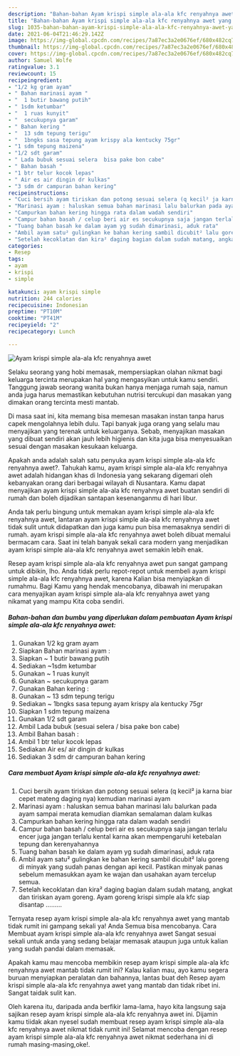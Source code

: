 ```yaml
---
description: "Bahan-bahan Ayam krispi simple ala-ala kfc renyahnya awet yang enak dan Mudah Dibuat"
title: "Bahan-bahan Ayam krispi simple ala-ala kfc renyahnya awet yang enak dan Mudah Dibuat"
slug: 1035-bahan-bahan-ayam-krispi-simple-ala-ala-kfc-renyahnya-awet-yang-enak-dan-mudah-dibuat
date: 2021-06-04T21:46:29.142Z
image: https://img-global.cpcdn.com/recipes/7a87ec3a2e0676ef/680x482cq70/ayam-krispi-simple-ala-ala-kfc-renyahnya-awet-foto-resep-utama.jpg
thumbnail: https://img-global.cpcdn.com/recipes/7a87ec3a2e0676ef/680x482cq70/ayam-krispi-simple-ala-ala-kfc-renyahnya-awet-foto-resep-utama.jpg
cover: https://img-global.cpcdn.com/recipes/7a87ec3a2e0676ef/680x482cq70/ayam-krispi-simple-ala-ala-kfc-renyahnya-awet-foto-resep-utama.jpg
author: Samuel Wolfe
ratingvalue: 3.1
reviewcount: 15
recipeingredient:
- "1/2 kg gram ayam"
- " Bahan marinasi ayam "
- "  1 butir bawang putih"
- " 1sdm ketumbar"
- "  1 ruas kunyit"
- "  secukupnya garam"
- " Bahan kering "
- "  13 sdm tepung terigu"
- "  1bngks sasa tepung ayam krispy ala kentucky 75gr"
- "1 sdm tepung maizena"
- "1/2 sdt garam"
- " Lada bubuk sesuai selera  bisa pake bon cabe"
- " Bahan basah "
- "1 btr telur kocok lepas"
- " Air es air dingin dr kulkas"
- "3 sdm dr campuran bahan kering"
recipeinstructions:
- "Cuci bersih ayam tiriskan dan potong sesuai selera (q kecil² ja karna biar cepet mateng daging nya) kemudian marinasi ayam"
- "Marinasi ayam : haluskan semua bahan marinasi lalu balurkan pada ayam sampai merata kemudian diamkan semalaman dalam kulkas"
- "Campurkan bahan kering hingga rata dalam wadah sendiri"
- "Campur bahan basah / celup beri air es secukupnya saja jangan terlalu encer juga jangan terlalu kental karna akan mempengaruhi ketebalan tepung dan kerenyahannya"
- "Tuang bahan basah ke dalam ayam yg sudah dimarinasi, aduk rata"
- "Ambil ayam satu² gulingkan ke bahan kering sambil dicubit² lalu goreng di minyak yang sudah panas dengan api kecil. Pastikan minyak panas sebelum memasukkan ayam ke wajan dan usahakan ayam tercelup semua."
- "Setelah kecoklatan dan kira² daging bagian dalam sudah matang, angkat dan tiriskan ayam goreng. Ayam goreng krispi simple ala kfc siap disantap ………"
categories:
- Resep
tags:
- ayam
- krispi
- simple

katakunci: ayam krispi simple 
nutrition: 244 calories
recipecuisine: Indonesian
preptime: "PT10M"
cooktime: "PT41M"
recipeyield: "2"
recipecategory: Lunch

---
```



![Ayam krispi simple ala-ala kfc renyahnya awet](https://img-global.cpcdn.com/recipes/7a87ec3a2e0676ef/680x482cq70/ayam-krispi-simple-ala-ala-kfc-renyahnya-awet-foto-resep-utama.jpg)

Selaku seorang yang hobi memasak, mempersiapkan olahan nikmat bagi keluarga tercinta merupakan hal yang mengasyikan untuk kamu sendiri. Tanggung jawab seorang  wanita bukan hanya menjaga rumah saja, namun anda juga harus memastikan kebutuhan nutrisi tercukupi dan masakan yang dimakan orang tercinta mesti mantab.

Di masa  saat ini, kita memang bisa memesan masakan instan tanpa harus capek mengolahnya lebih dulu. Tapi banyak juga orang yang selalu mau menyajikan yang terenak untuk keluarganya. Sebab, menyajikan masakan yang dibuat sendiri akan jauh lebih higienis dan kita juga bisa menyesuaikan sesuai dengan masakan kesukaan keluarga. 



Apakah anda adalah salah satu penyuka ayam krispi simple ala-ala kfc renyahnya awet?. Tahukah kamu, ayam krispi simple ala-ala kfc renyahnya awet adalah hidangan khas di Indonesia yang sekarang digemari oleh kebanyakan orang dari berbagai wilayah di Nusantara. Kamu dapat menyajikan ayam krispi simple ala-ala kfc renyahnya awet buatan sendiri di rumah dan boleh dijadikan santapan kesenanganmu di hari libur.

Anda tak perlu bingung untuk memakan ayam krispi simple ala-ala kfc renyahnya awet, lantaran ayam krispi simple ala-ala kfc renyahnya awet tidak sulit untuk didapatkan dan juga kamu pun bisa memasaknya sendiri di rumah. ayam krispi simple ala-ala kfc renyahnya awet boleh dibuat memalui bermacam cara. Saat ini telah banyak sekali cara modern yang menjadikan ayam krispi simple ala-ala kfc renyahnya awet semakin lebih enak.

Resep ayam krispi simple ala-ala kfc renyahnya awet pun sangat gampang untuk dibikin, lho. Anda tidak perlu repot-repot untuk membeli ayam krispi simple ala-ala kfc renyahnya awet, karena Kalian bisa menyiapkan di rumahmu. Bagi Kamu yang hendak mencobanya, dibawah ini merupakan cara menyajikan ayam krispi simple ala-ala kfc renyahnya awet yang nikamat yang mampu Kita coba sendiri.

<!--inarticleads1-->

##### Bahan-bahan dan bumbu yang diperlukan dalam pembuatan Ayam krispi simple ala-ala kfc renyahnya awet:

1. Gunakan 1/2 kg gram ayam
1. Siapkan  Bahan marinasi ayam :
1. Siapkan  ~ 1 butir bawang putih
1. Sediakan  ~1sdm ketumbar
1. Gunakan  ~ 1 ruas kunyit
1. Gunakan  ~ secukupnya garam
1. Gunakan  Bahan kering :
1. Gunakan  ~ 13 sdm tepung terigu
1. Sediakan  ~ 1bngks sasa tepung ayam krispy ala kentucky 75gr
1. Siapkan 1 sdm tepung maizena
1. Gunakan 1/2 sdt garam
1. Ambil  Lada bubuk (sesuai selera / bisa pake bon cabe)
1. Ambil  Bahan basah :
1. Ambil 1 btr telur kocok lepas
1. Sediakan  Air es/ air dingin dr kulkas
1. Sediakan 3 sdm dr campuran bahan kering




<!--inarticleads2-->

##### Cara membuat Ayam krispi simple ala-ala kfc renyahnya awet:

1. Cuci bersih ayam tiriskan dan potong sesuai selera (q kecil² ja karna biar cepet mateng daging nya) kemudian marinasi ayam
1. Marinasi ayam : haluskan semua bahan marinasi lalu balurkan pada ayam sampai merata kemudian diamkan semalaman dalam kulkas
1. Campurkan bahan kering hingga rata dalam wadah sendiri
1. Campur bahan basah / celup beri air es secukupnya saja jangan terlalu encer juga jangan terlalu kental karna akan mempengaruhi ketebalan tepung dan kerenyahannya
1. Tuang bahan basah ke dalam ayam yg sudah dimarinasi, aduk rata
1. Ambil ayam satu² gulingkan ke bahan kering sambil dicubit² lalu goreng di minyak yang sudah panas dengan api kecil. Pastikan minyak panas sebelum memasukkan ayam ke wajan dan usahakan ayam tercelup semua.
1. Setelah kecoklatan dan kira² daging bagian dalam sudah matang, angkat dan tiriskan ayam goreng. Ayam goreng krispi simple ala kfc siap disantap ………




Ternyata resep ayam krispi simple ala-ala kfc renyahnya awet yang mantab tidak rumit ini gampang sekali ya! Anda Semua bisa mencobanya. Cara Membuat ayam krispi simple ala-ala kfc renyahnya awet Sangat sesuai sekali untuk anda yang sedang belajar memasak ataupun juga untuk kalian yang sudah pandai dalam memasak.

Apakah kamu mau mencoba membikin resep ayam krispi simple ala-ala kfc renyahnya awet mantab tidak rumit ini? Kalau kalian mau, ayo kamu segera buruan menyiapkan peralatan dan bahannya, lantas buat deh Resep ayam krispi simple ala-ala kfc renyahnya awet yang mantab dan tidak ribet ini. Sangat taidak sulit kan. 

Oleh karena itu, daripada anda berfikir lama-lama, hayo kita langsung saja sajikan resep ayam krispi simple ala-ala kfc renyahnya awet ini. Dijamin kamu tiidak akan nyesel sudah membuat resep ayam krispi simple ala-ala kfc renyahnya awet nikmat tidak rumit ini! Selamat mencoba dengan resep ayam krispi simple ala-ala kfc renyahnya awet nikmat sederhana ini di rumah masing-masing,oke!.

